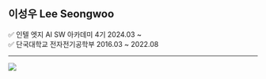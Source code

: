 ## 이성우 Lee Seongwoo

✅ 인텔 엣지 AI SW 아카데미 4기 2024.03 ~  
✅ 단국대학교 전자전기공학부 2016.03 ~ 2022.08

---

<a href="https://www.instagram.com/seong_w2o"><img src="https://img.shields.io/badge/Instagram-%23E4405F.svg?style=for-the-badge&logo=Instagram&logoColor=white&link=https://www.instagram.com/seong_w2o"/></a>
